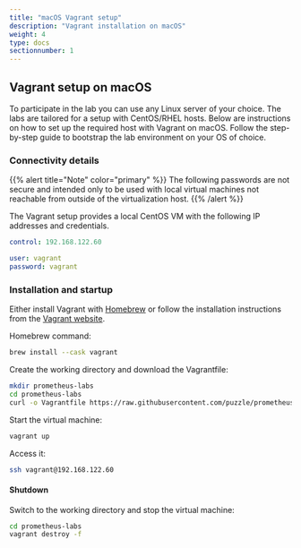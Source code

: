 ```yaml
---
title: "macOS Vagrant setup"
description: "Vagrant installation on macOS"
weight: 4
type: docs
sectionnumber: 1
---
```


## Vagrant setup on macOS

To participate in the lab you can use any Linux server of your choice. The labs are tailored for a setup with CentOS/RHEL hosts.
Below are instructions on how to set up the required host with Vagrant on macOS.
Follow the step-by-step guide to bootstrap the lab environment on your OS of choice.

### Connectivity details

{{% alert title="Note" color="primary" %}}
The following passwords are not secure and intended only to
be used with local virtual machines not reachable from outside
of the virtualization host.
{{% /alert %}}

The Vagrant setup provides a local CentOS VM with the following IP addresses and credentials.

```yaml
control: 192.168.122.60

user: vagrant
password: vagrant
```


### Installation and startup

Either install Vagrant with [Homebrew](https://formulae.brew.sh/cask/vagrant) or follow the installation instructions from the [Vagrant website](https://www.vagrantup.com/downloads).

Homebrew command:

```bash
brew install --cask vagrant
```

Create the working directory and download the Vagrantfile:

```bash
mkdir prometheus-labs
cd prometheus-labs
curl -o Vagrantfile https://raw.githubusercontent.com/puzzle/prometheus-labs/main/Vagrantfile
```

Start the virtual machine:

```bash
vagrant up
```

Access it:

```bash
ssh vagrant@192.168.122.60
```


#### Shutdown

Switch to the working directory and stop the virtual machine:

```bash
cd prometheus-labs
vagrant destroy -f
```

[vagrant]: https://www.vagrantup.com/
